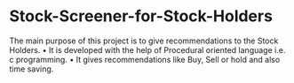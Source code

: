 # Stock-Screener-for-Stock-Holders
The main purpose of this project is to give recommendations to the Stock Holders. • It is developed with the help of Procedural oriented language i.e. c programming. • It gives recommendations like Buy, Sell or hold and also time saving.
